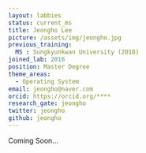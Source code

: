 ```yaml
---
layout: labbies
status: current_ms
title: Jeongho Lee
picture: /assets/img/jeongho.jpg
previous_training:
  MS : Sungkyunkwan University (2018)
joined_lab: 2016
position: Master Degree
theme_areas:
  - Operating System
email: jeongho@naver.com
orcid: https://orcid.org/****
research_gate: jeongho
twitter: jeongho
github: jeongho
---
```


Coming Soon...

